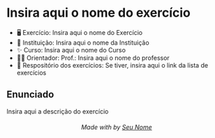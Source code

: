 # Insira aqui o nome do exercício

* 🖥️ Exercício: Insira aqui o nome do Exercício
* 🏫 Instituição: Insira aqui o nome da Instituição
* ✨ Curso: Insira aqui o nome do Curso
* 👨‍🏫 Orientador: Prof.: Insira aqui o nome do professor
* 📖 Respositório dos exercícios: Se tiver, insira aqui o link da lista de exercícios
  
## Enunciado
  
Insira aqui a descrição do exercício

<h6 align="center">Made with by <a href="Link_do_seu_perfil_no_GitHub">Seu Nome</a></h6>

